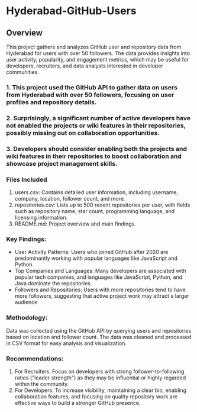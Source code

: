# Hyderabad-GitHub-Users

## Overview
This project gathers and analyzes GitHub user and repository data from Hyderabad for users with over 50 followers. The data provides insights into user activity, popularity, and engagement metrics, which may be useful for developers, recruiters, and data analysts interested in developer communities.

### 1.  This project used the GitHub API to gather data on users from Hyderabad with over 50 followers, focusing on user profiles and repository details.
### 2. Surprisingly, a significant number of active developers have not enabled the projects or wiki features in their repositories, possibly missing out on collaboration opportunities.
### 3.  Developers should consider enabling both the projects and wiki features in their repositories to boost collaboration and showcase project management skills.

### Files Included
1. users.csv: Contains detailed user information, including username, company, location, follower count, and more.
2. repositories.csv: Lists up to 500 recent repositories per user, with fields such as repository name, star count, programming language, and licensing information.
3. README.md: Project overview and main findings.

### Key Findings:
* User Activity Patterns: Users who joined GitHub after 2020 are predominantly working with popular languages like JavaScript and Python.
* Top Companies and Languages: Many developers are associated with popular tech companies, and languages like JavaScript, Python, and Java dominate the repositories.
* Followers and Repositories: Users with more repositories tend to have more followers, suggesting that active project work may attract a larger audience.

### Methodology:
Data was collected using the GitHub API by querying users and repositories based on location and follower count. The data was cleaned and processed in CSV format for easy analysis and visualization.

### Recommendations:
1. For Recruiters: Focus on developers with strong follower-to-following ratios ("leader strength") as they may be influential or highly regarded within the community.
2. For Developers: To increase visibility, maintaining a clear bio, enabling collaboration features, and focusing on quality repository work are effective ways to build a stronger GitHub presence.
